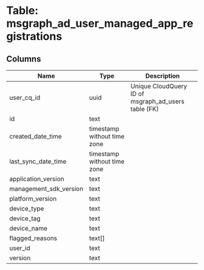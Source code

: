 
# Table: msgraph_ad_user_managed_app_registrations

## Columns
| Name        | Type           | Description  |
| ------------- | ------------- | -----  |
|user_cq_id|uuid|Unique CloudQuery ID of msgraph_ad_users table (FK)|
|id|text||
|created_date_time|timestamp without time zone||
|last_sync_date_time|timestamp without time zone||
|application_version|text||
|management_sdk_version|text||
|platform_version|text||
|device_type|text||
|device_tag|text||
|device_name|text||
|flagged_reasons|text[]||
|user_id|text||
|version|text||
